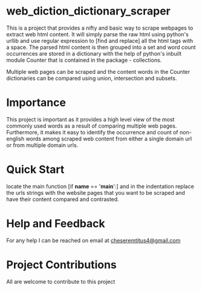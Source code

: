 # web_diction_dictionary_scraper

This is a project that provides a nifty and basic way to scrape webpages to extract web html content. 
It will simply parse the raw html using python's urllib and use regular expression to [find and replace] all the html tags with a space.
The parsed html content is then grouped into a set and word count occurrences are stored in a dictionary with the help of python's inbuilt module Counter that is contained in the package - collections.

Multiple web pages can be scraped and the content words in the Counter dictionaries can be compared using union, intersection and subsets.

# Importance 
This project is important as it provides a high level view of the most commonly used words as a result of comparing multiple web pages. Furthermore, it makes it easy to identify the occurrence and count of non-english words among scraped web content from either a single domain url or from multiple domain urls.

# Quick Start
locate the main function [if __name__ == '__main__':]
and in the indentation replace the urls strings with the website pages that you want to be scraped and have their content compared and contrasted.

# Help and Feedback
For any help I can be reached on email at cheseremtitus4@gmail.com

# Project Contributions
All are welcome to contribute to this project
